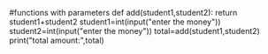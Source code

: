 #functions with parameters
def add(student1,student2):
    return student1+student2
student1=int(input("enter the money"))
student2=int(input("enter the money"))
total=add(student1,student2)
print("total amount:",total)

